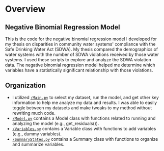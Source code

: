 # Overview
## Negative Binomial Regression Model
This is the code for the negative binomial regression model I developed for my thesis on disparities in community water systems' compliance with the Safe Drinking Water Act (SDWA). My thesis compared the demographics of water systems with the number of SDWA violations received by those water systems. I used these scripts to explore and analyze the SDWA violation data. The negative binomial regression model helped me determine which variables have a statistically significant relationship with those violations.

## Organization
- I utilized [`/Main.py`](https://github.com/zstatmanweil/NegBinomialModel/blob/master/Main.py) to select my dataset, run the model, and get other key information to help me analyze my data and results. I was able to easily toggle between my datasets and make tweaks to my method without rewriting much code. 
- [`/Model.py`](https://github.com/zstatmanweil/NegBinomialModel/blob/master/Model.py) contains a Model class with functions related to running and analyzing the model (e.g., get_residuals()).
- [`/Variables.py`](https://github.com/zstatmanweil/NegBinomialModel/blob/master/Variables.py) contains a Variable class with functions to add variables (e.g., dummy variables). 
- [`/SummaryStates.py`](https://github.com/zstatmanweil/NegBinomialModel/blob/master/SummaryStates.py) contains a Summary class with functions to organize and summarize variables. 
